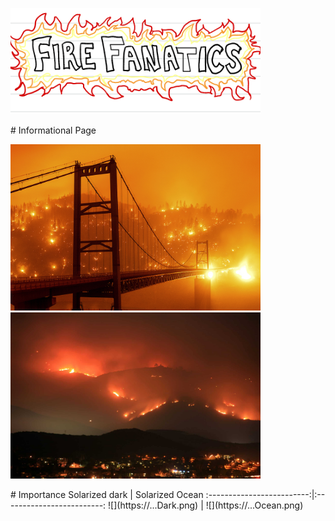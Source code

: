 
<p float="left">
  <img src="image1.png" width="400" />
</p>
# Informational Page
<p float="left">
  <img src="calfire1.jpeg" width="400" />
  <img src="calfire2.jpeg" width="400" /> 
</p>
# Importance 
Solarized dark             |  Solarized Ocean
:-------------------------:|:-------------------------:
![](https://...Dark.png)  |  ![](https://...Ocean.png)
